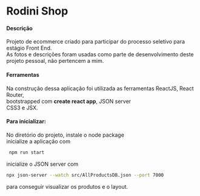 # Rodini Shop

<h4>Descrição</h4>

Projeto de ecommerce criado para participar do processo seletivo para estágio Front End. <br />
As fotos e descrições foram usadas como parte de desenvolvimento deste projeto pessoal, não pertencem a mim.

<h4>Ferramentas</h4>

Na construção dessa aplicação foi utilizada as ferramentas ReactJS, React Router, <br/>
bootstrapped com **create react app**, JSON server <br />
CSS3 e JSX.

<h4>Para inicializar:</h4>

No diretório do projeto, instale o node package <br/> 
inicialize a aplicação com 

```bash
 npm run start
```
inicialize o JSON server com <br />
```bash
npx json-server --watch src/AllProductsDB.json --port 7000
```
para conseguir visualizar os produtos e o layout. 


